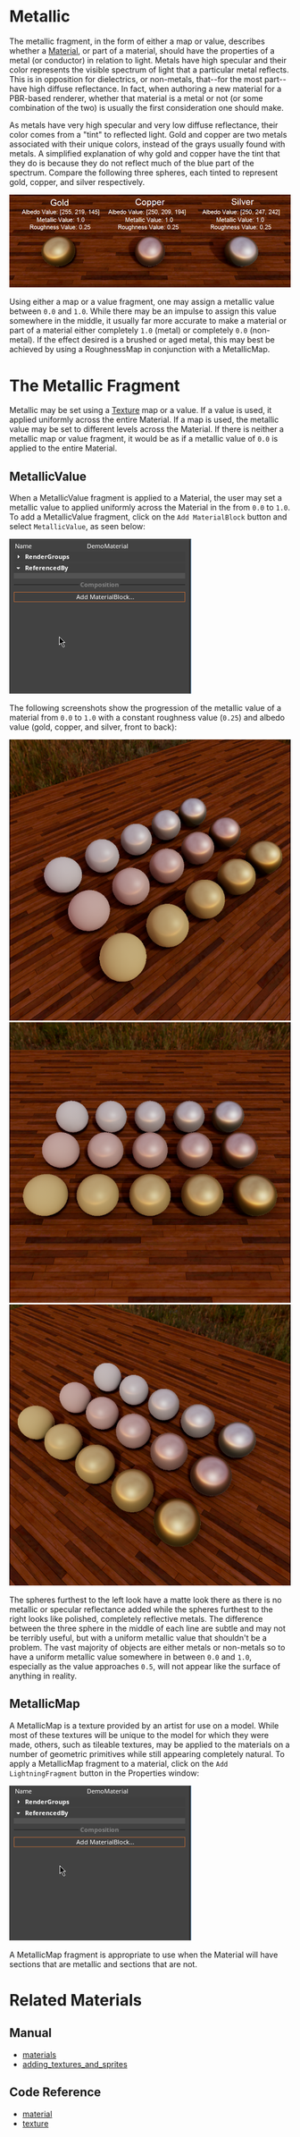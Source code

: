 # Metallic
The metallic fragment, in the form of either a map or value, describes whether a [Material](https://plasmaengine.github.io/PlasmaDocs/Plasma1/Editor/graphics/materials.markdown), or part of a material, should have the properties of a metal (or conductor) in relation to light. Metals have high specular and their color represents the visible spectrum of light that a particular metal reflects. This is in opposition for dielectrics, or non-metals, that--for the most part--have high diffuse reflectance. In fact, when authoring a new material for a PBR-based renderer, whether that material is a metal or not (or some combination of the two) is usually the first consideration one should make.

As metals have very high specular and very low diffuse reflectance, their color comes from a "tint" to reflected light. Gold and copper are two metals associated with their unique colors, instead of the grays usually found with metals. A simplified explanation of why gold and copper have the tint that they do is because they do not reflect much of the blue part of the spectrum. Compare the following three spheres, each tinted to represent gold, copper, and silver respectively.

![Metallic_Overview_Spheres](https://raw.githubusercontent.com/PlasmaEngine/PlasmaDocs/master/media/28444.png)

Using either a map or a value fragment, one may assign a metallic value between `0.0` and `1.0`. While there may be an impulse to assign this value somewhere in the middle, it usually far more accurate to make a material or part of a material either completely `1.0` (metal) or completely `0.0` (non-metal). If the effect desired is a brushed or aged metal, this may best be achieved by using a RoughnessMap in conjunction with a MetallicMap. 

# The Metallic Fragment

Metallic may be set using a [Texture](https://github.com/PlasmaEngine/PlasmaDocs/tree/master/docs/C%2B%2B/code_reference/class_reference/texture.markdown) map or a value. If a value is used, it applied uniformly across the entire Material. If a map is used, the metallic value may be set to different levels across the Material.  If there is neither a metallic map or value fragment, it would be as if a metallic value of `0.0` is applied to the entire Material.

## MetallicValue

When a MetallicValue fragment is applied to a Material, the user may set a metallic value to applied uniformly across the Material in the from `0.0` to `1.0`. To add a MetallicValue fragment, click on the `Add MaterialBlock` button and select `MetallicValue`, as seen below:

![AddValue](https://raw.githubusercontent.com/PlasmaEngine/PlasmaDocs/master/media/47838.gif)

The following screenshots show the progression of the metallic value of a material from `0.0` to `1.0` with a constant roughness value (`0.25`) and albedo value (gold, copper, and silver, front to back):

![MetalTriA](https://raw.githubusercontent.com/PlasmaEngine/PlasmaDocs/master/media/28438.png) ![MetalTriB](https://raw.githubusercontent.com/PlasmaEngine/PlasmaDocs/master/media/28440.png) ![MetalTriC](https://raw.githubusercontent.com/PlasmaEngine/PlasmaDocs/master/media/28442.png)

The spheres furthest to the left look have a matte look there as there is no metallic or specular reflectance added while the spheres furthest to the right looks like polished, completely reflective metals. The difference between the three sphere in the middle of each line are subtle and may not be terribly useful, but with a uniform metallic value that shouldn't be a problem. The vast majority of objects are either metals or non-metals so to have a uniform metallic value somewhere in between `0.0` and `1.0`, especially as the value approaches `0.5`, will not appear like the surface of anything in reality.

## MetallicMap

A MetallicMap is a texture provided by an artist for use on a model. While most of these textures will be unique to the model for which they were made, others, such as tileable textures, may be applied to the materials on a number of geometric primitives while still appearing completely natural. To apply a MetallicMap fragment to a material, click on the `Add LightningFragment` button in the Properties window:

![AddMap](https://raw.githubusercontent.com/PlasmaEngine/PlasmaDocs/master/media/47848.gif)

A MetallicMap fragment is appropriate to use when the Material will have sections that are metallic and sections that are not. 

# Related Materials

## Manual
- [materials](https://plasmaengine.github.io/PlasmaDocs/Plasma1/Editor/graphics/materials.markdown)
- [adding_textures_and_sprites](https://plasmaengine.github.io/PlasmaDocs/Plasma1/Editor/graphics/adding_assets/adding_textures_and_sprites.markdown)

## Code Reference
- [material](https://github.com/PlasmaEngine/PlasmaDocs/tree/master/docs/C%2B%2B/code_reference/class_reference/material.markdown)
- [texture](https://github.com/PlasmaEngine/PlasmaDocs/tree/master/docs/C%2B%2B/code_reference/class_reference/texture.markdown) 